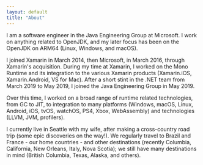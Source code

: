 ```yaml
---
layout: default
title: "About"
---
```


I am a software engineer in the Java Engineering Group at Microsoft. I work on anything related to OpenJDK, and my later focus has been on the OpenJDK on ARM64 (Linux, Windows, and macOS).

I joined Xamarin in March 2014, then Microsoft, in March 2016, through Xamarin's acquisition. During my time at Xamarin, I worked on the Mono Runtime and its integration to the various Xamarin products (Xamarin.iOS, Xamarin.Android, VS for Mac). After a short stint in the .NET team from March 2019 to May 2019, I joined the Java Engineering Group in May 2019.

Over this time, I worked on a broad range of runtime related technologies, from GC to JIT, to integration to many platforms (Windows, macOS, Linux, Android, iOS, tvOS, watchOS, PS4, Xbox, WebAssembly) and technologies (LLVM, JVM, profilers).

I currently live in Seattle with my wife, after making a cross-country road trip (some epic discoveries on the way!). We regularly travel to Brazil and France - our home countries - and other destinations (recently Columbia, California, New Orleans, Italy, Nova Scotia); we still have many destinations in mind (British Columbia, Texas, Alaska, and others).
